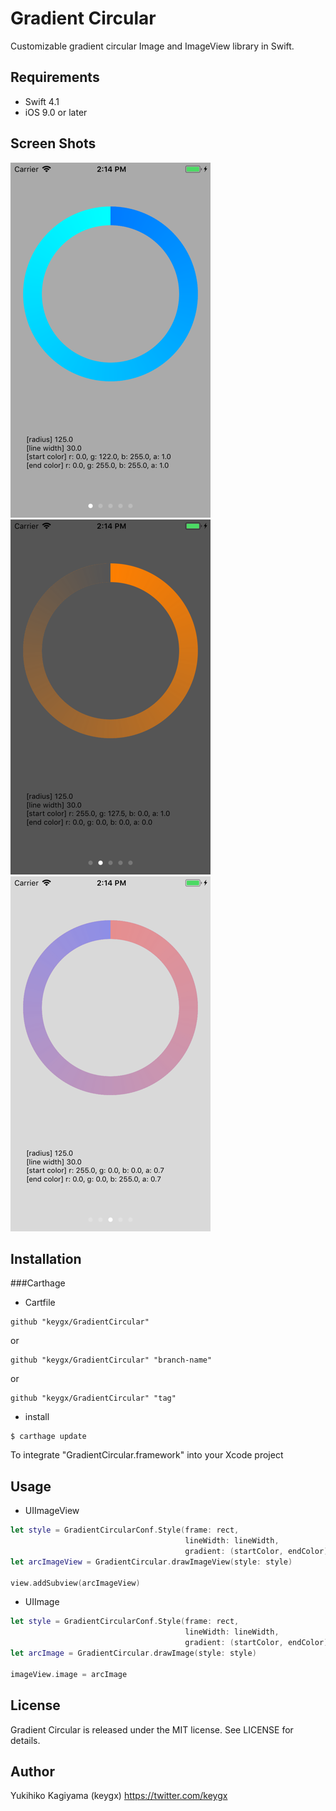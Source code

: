 # Gradient Circular

Customizable gradient circular Image and ImageView library in Swift.

## Requirements
- Swift 4.1
- iOS 9.0 or later

## Screen Shots

![](images/screen01.png) ![](images/screen02.png) ![](images/screen03.png)


## Installation

###Carthage

* Cartfile

```Cartfile
github "keygx/GradientCircular"
```
or

```Cartfile
github "keygx/GradientCircular" "branch-name"
```
or

```Cartfile
github "keygx/GradientCircular" "tag"
```

* install

```
$ carthage update
```

To integrate "GradientCircular.framework" into your Xcode project


## Usage

* UIImageView

```swift
let style = GradientCircularConf.Style(frame: rect,
                                       lineWidth: lineWidth,
                                       gradient: (startColor, endColor))
let arcImageView = GradientCircular.drawImageView(style: style)

view.addSubview(arcImageView)
```

* UIImage

```swift
let style = GradientCircularConf.Style(frame: rect,
                                       lineWidth: lineWidth,
                                       gradient: (startColor, endColor))
let arcImage = GradientCircular.drawImage(style: style)

imageView.image = arcImage
```


## License

Gradient Circular is released under the MIT license. See LICENSE for details.

## Author

Yukihiko Kagiyama (keygx) <https://twitter.com/keygx>

